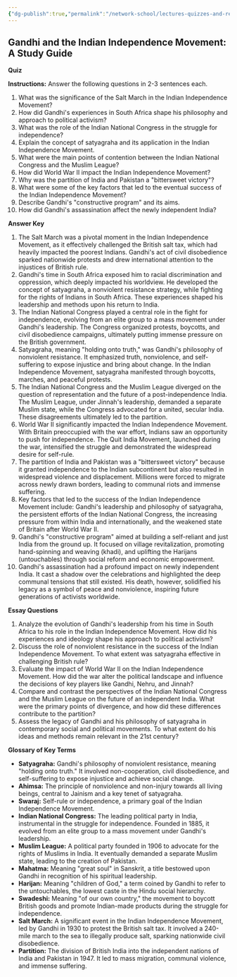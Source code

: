 ```yaml
---
{"dg-publish":true,"permalink":"/network-school/lectures-quizzes-and-references/briefs-timelines-and-study-guides/indian-history/indian-history-indian-independence-and-mahatma-gandhi-study-guide/"}
---
```




## Gandhi and the Indian Independence Movement: A Study Guide

**Quiz**

**Instructions:** Answer the following questions in 2-3 sentences each.

1. What was the significance of the Salt March in the Indian Independence Movement?
2. How did Gandhi's experiences in South Africa shape his philosophy and approach to political activism?
3. What was the role of the Indian National Congress in the struggle for independence?
4. Explain the concept of satyagraha and its application in the Indian Independence Movement.
5. What were the main points of contention between the Indian National Congress and the Muslim League?
6. How did World War II impact the Indian Independence Movement?
7. Why was the partition of India and Pakistan a "bittersweet victory"?
8. What were some of the key factors that led to the eventual success of the Indian Independence Movement?
9. Describe Gandhi's "constructive program" and its aims.
10. How did Gandhi's assassination affect the newly independent India?

**Answer Key**

1. The Salt March was a pivotal moment in the Indian Independence Movement, as it effectively challenged the British salt tax, which had heavily impacted the poorest Indians. Gandhi's act of civil disobedience sparked nationwide protests and drew international attention to the injustices of British rule.
2. Gandhi's time in South Africa exposed him to racial discrimination and oppression, which deeply impacted his worldview. He developed the concept of satyagraha, a nonviolent resistance strategy, while fighting for the rights of Indians in South Africa. These experiences shaped his leadership and methods upon his return to India.
3. The Indian National Congress played a central role in the fight for independence, evolving from an elite group to a mass movement under Gandhi's leadership. The Congress organized protests, boycotts, and civil disobedience campaigns, ultimately putting immense pressure on the British government.
4. Satyagraha, meaning "holding onto truth," was Gandhi's philosophy of nonviolent resistance. It emphasized truth, nonviolence, and self-suffering to expose injustice and bring about change. In the Indian Independence Movement, satyagraha manifested through boycotts, marches, and peaceful protests.
5. The Indian National Congress and the Muslim League diverged on the question of representation and the future of a post-independence India. The Muslim League, under Jinnah's leadership, demanded a separate Muslim state, while the Congress advocated for a united, secular India. These disagreements ultimately led to the partition.
6. World War II significantly impacted the Indian Independence Movement. With Britain preoccupied with the war effort, Indians saw an opportunity to push for independence. The Quit India Movement, launched during the war, intensified the struggle and demonstrated the widespread desire for self-rule.
7. The partition of India and Pakistan was a "bittersweet victory" because it granted independence to the Indian subcontinent but also resulted in widespread violence and displacement. Millions were forced to migrate across newly drawn borders, leading to communal riots and immense suffering.
8. Key factors that led to the success of the Indian Independence Movement include: Gandhi's leadership and philosophy of satyagraha, the persistent efforts of the Indian National Congress, the increasing pressure from within India and internationally, and the weakened state of Britain after World War II.
9. Gandhi's "constructive program" aimed at building a self-reliant and just India from the ground up. It focused on village revitalization, promoting hand-spinning and weaving (khadi), and uplifting the Harijans (untouchables) through social reform and economic empowerment.
10. Gandhi's assassination had a profound impact on newly independent India. It cast a shadow over the celebrations and highlighted the deep communal tensions that still existed. His death, however, solidified his legacy as a symbol of peace and nonviolence, inspiring future generations of activists worldwide.

**Essay Questions**

1. Analyze the evolution of Gandhi's leadership from his time in South Africa to his role in the Indian Independence Movement. How did his experiences and ideology shape his approach to political activism?
2. Discuss the role of nonviolent resistance in the success of the Indian Independence Movement. To what extent was satyagraha effective in challenging British rule?
3. Evaluate the impact of World War II on the Indian Independence Movement. How did the war alter the political landscape and influence the decisions of key players like Gandhi, Nehru, and Jinnah?
4. Compare and contrast the perspectives of the Indian National Congress and the Muslim League on the future of an independent India. What were the primary points of divergence, and how did these differences contribute to the partition?
5. Assess the legacy of Gandhi and his philosophy of satyagraha in contemporary social and political movements. To what extent do his ideas and methods remain relevant in the 21st century?

**Glossary of Key Terms**

- **Satyagraha:** Gandhi's philosophy of nonviolent resistance, meaning "holding onto truth." It involved non-cooperation, civil disobedience, and self-suffering to expose injustice and achieve social change.
- **Ahimsa:** The principle of nonviolence and non-injury towards all living beings, central to Jainism and a key tenet of satyagraha.
- **Swaraj:** Self-rule or independence, a primary goal of the Indian Independence Movement.
- **Indian National Congress:** The leading political party in India, instrumental in the struggle for independence. Founded in 1885, it evolved from an elite group to a mass movement under Gandhi's leadership.
- **Muslim League:** A political party founded in 1906 to advocate for the rights of Muslims in India. It eventually demanded a separate Muslim state, leading to the creation of Pakistan.
- **Mahatma:** Meaning "great soul" in Sanskrit, a title bestowed upon Gandhi in recognition of his spiritual leadership.
- **Harijan:** Meaning "children of God," a term coined by Gandhi to refer to the untouchables, the lowest caste in the Hindu social hierarchy.
- **Swadeshi:** Meaning "of our own country," the movement to boycott British goods and promote Indian-made products during the struggle for independence.
- **Salt March:** A significant event in the Indian Independence Movement, led by Gandhi in 1930 to protest the British salt tax. It involved a 240-mile march to the sea to illegally produce salt, sparking nationwide civil disobedience.
- **Partition:** The division of British India into the independent nations of India and Pakistan in 1947. It led to mass migration, communal violence, and immense suffering.
